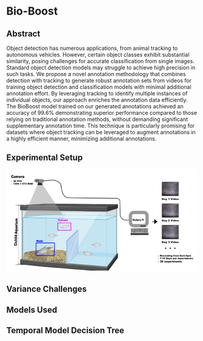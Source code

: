 # Bio-Boost

## Abstract
Object detection has numerous applications, from animal tracking to autonomous vehicles. However, certain object classes exhibit substantial similarity, posing challenges for accurate classification from single images. Standard object detection models may struggle to achieve high precision in such tasks. We propose a novel annotation methodology that combines detection with tracking to generate robust annotation sets from videos for training object detection and classification models with minimal additional annotation effort. By leveraging tracking to identify multiple instances of individual objects, our approach enriches the annotation data efficiently. The BioBoost model trained on our generated annotations achieved an accuracy of 99.6% demonstrating superior performance compared to those relying on traditional annotation methods, without demanding significant supplementary annotation time. This technique is particularly promising for datasets where object tracking can be leveraged to augment annotations in a highly efficient manner, minimizing additional annotations. 

## Experimental Setup
![](https://github.com/Human-Augment-Analytics/Bio-Boost/blob/main/imgs/setup.PNG)

## Variance Challenges

## Models Used

## Temporal Model Decision Tree
